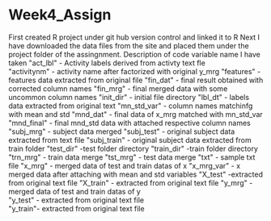 # Week4_Assign
First created R project under git hub version control and linked it to R 
Next I have downloaded the data files from the site and placed them under the project folder
of the assingnment.
Description of code variable name I have taken
"act_lbl" - Activity labels derived from activty text fle    
"activitynm" - activity name after factorized with original y_mrg
"features"   - features data extracted from original file
"fin_dat"    -  final result obtained with corrected column names
"fin_mrg"    - final merged data with some uncommon column names
"init_dir"   - initial file directory
"lbl_dt"     - labels data extracted from original text
"mn_std_var" - column names matchinfg with mean and std
"mnd_dat"    - final data of x_mrg matched with mn_std_var
"mnd_final" - final mnd_std data with attached respective column names
"subj_mrg"   - subject data merged
"subj_test"  - original subject data extracted from text file
"subj_train"  - original subject data extracted from train folder
"test_dir"   -test folder directory
"train_dir"  -train folder directory
"trn_mrg"    - train data merge
"tst_mrg"    - test data merge
"txt"        - sample txt file
"x_mrg"      - merged data of test and train datas of x
"x_mrg_var" - x merged data after attaching with  mean and std variables
"X_test"     -extracted from original text file
"X_train" - extracted from original text file
"y_mrg"  - merged data of test and train datas of y    
"y_test"  - extracted from original text file  
"y_train"- extracted from original text file
